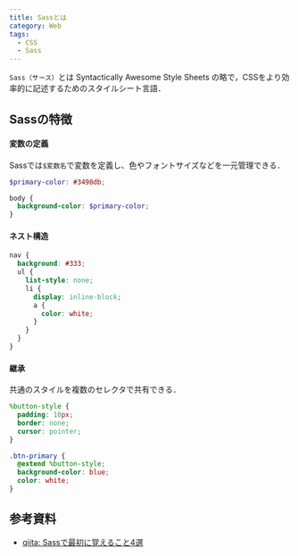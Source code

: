 ```yaml
---
title: Sassとは
category: Web
tags:
  - CSS
  - Sass
---
```


`Sass（サース）`とは Syntactically Awesome Style Sheets の略で，CSSをより効率的に記述するためのスタイルシート言語．

<!-- more -->

## Sassの特徴

#### 変数の定義

Sassでは`$変数名`で変数を定義し、色やフォントサイズなどを一元管理できる．

```scss
$primary-color: #3498db;

body {
  background-color: $primary-color;
}
```

#### ネスト構造

```scss
nav {
  background: #333;
  ul {
    list-style: none;
    li {
      display: inline-block;
      a {
        color: white;
      }
    }
  }
}
```

#### 継承
共通のスタイルを複数のセレクタで共有できる．

```scss
%button-style {
  padding: 10px;
  border: none;
  cursor: pointer;
}

.btn-primary {
  @extend %button-style;
  background-color: blue;
  color: white;
}
```


## 参考資料
- [qiita: Sassで最初に覚えること4選](https://qiita.com/f-ono/items/3e947c32dc0a35d0f77d)


<!-- リンク -->